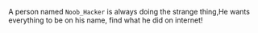 A person named `Noob_Hacker` is always doing the strange thing,He wants everything to be on his name, find what he did on internet!
